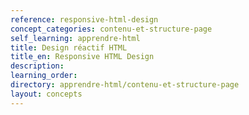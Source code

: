 ```yaml
---
reference: responsive-html-design
concept_categories: contenu-et-structure-page
self_learning: apprendre-html
title: Design réactif HTML
title_en: Responsive HTML Design
description:
learning_order:
directory: apprendre-html/contenu-et-structure-page
layout: concepts
---
```

